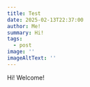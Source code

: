 ```yaml
---
title: Test
date: 2025-02-13T22:37:00
author: Me!
summary: Hi!
tags:
  - post
image: ''
imageAltText: ''
---
```

Hi! Welcome!

<add-to-cart sku=”test” name="Test Product!" amount="21.95"></add-to-cart>
